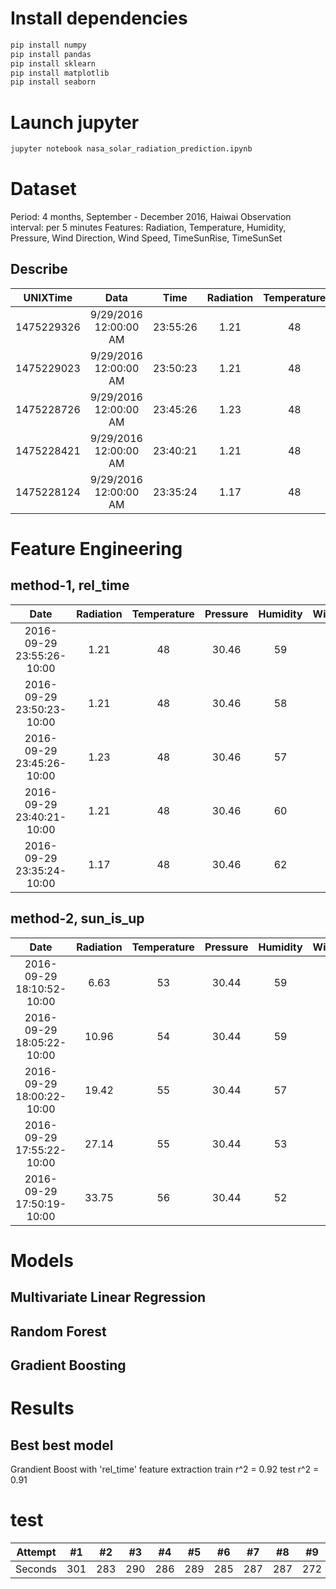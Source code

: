 # Install dependencies

```python
pip install numpy
pip install pandas
pip install sklearn
pip install matplotlib
pip install seaborn
```

# Launch jupyter
```python
jupyter notebook nasa_solar_radiation_prediction.ipynb
```

# Dataset

Period: 4 months, September - December 2016, Haiwai
Observation interval: per 5 minutes
Features: Radiation, Temperature, Humidity, Pressure, Wind Direction, Wind Speed, TimeSunRise, TimeSunSet

## Describe
| UNIXTime | Data | Time | Radiation | Temperature | Pressure | Humidity | WindDirection(Degrees) | Speed | TimeSunRise | TimeSunSet |
| :---: | :---: | :---: | :---: | :---: | :---: | :---: | :---: | :---: | :---: | :---: |
| 1475229326 | 9/29/2016 12:00:00 AM | 23:55:26 |   1.21 |       48 |             30.46 |      59 |         177.39 |  5.62 |   06:13:00 |  18:13:00 |
| 1475229023 | 9/29/2016 12:00:00 AM |  23:50:23 |   1.21 |       48 |             30.46 |      58 |         176.78 | 3.37 |   06:13:00 |       18:13:00 |
| 1475228726 | 9/29/2016 12:00:00 AM |  23:45:26 |   1.23 |       48 |             30.46 |      57 |         158.75 | 3.37 |   06:13:00 |       18:13:00 |
| 1475228421 | 9/29/2016 12:00:00 AM |  23:40:21 |   1.21 |       48 |             30.46 |      60 |         137.71 | 3.37 |   06:13:00 |       18:13:00 |
| 1475228124 | 9/29/2016 12:00:00 AM |  23:35:24 |   1.17 |       48 |             30.46 |      62 |         104.95 | 5.62 |   06:13:00 |       18:13:00 |



# Feature Engineering

## method-1, rel_time
| Date | Radiation | Temperature | Pressure | Humidity | WindDirection(Degrees) | Speed | Daylight_duration | Rel_time |
| :---: | :---: | :---: | :---: | :---: | :---: | :---: | :---: | :---: |							
|2016-09-29 23:55:26-10:00|	1.21|	48|	30.46|	59|	177.39|	5.62|	12.0|	1.475602|
|2016-09-29 23:50:23-10:00|	1.21|	48|	30.46|	58|	176.78|	3.37|	12.0|	1.468588|
|2016-09-29 23:45:26-10:00|	1.23|	48|	30.46|	57|	158.75|	3.37|	12.0|	1.461713|
|2016-09-29 23:40:21-10:00|	1.21|	48|	30.46|	60|	137.71|	3.37|	12.0|	1.454653|
|2016-09-29 23:35:24-10:00|	1.17|	48|	30.46|	62|	104.95|	5.62|	12.0|	1.447778|


## method-2, sun_is_up
| Date | Radiation | Temperature | Pressure | Humidity | WindDirection(Degrees) | Speed | sun_is_up |
| :---: | :---: | :---: | :---: | :---: | :---: | :---: | :---: |						
|2016-09-29 18:10:52-10:00|	6.63|	53|	30.44|	59|	118.82|	5.62|	1|
|2016-09-29 18:05:22-10:00|	10.96|	54|	30.44|	59|	154.16|	4.50|	1|
|2016-09-29 18:00:22-10:00|	19.42|	55|	30.44|	57|	58.42|	6.75|	1|
|2016-09-29 17:55:22-10:00|	27.14|	55|	30.44|	53|	47.86|	4.50|	1|
|2016-09-29 17:50:19-10:00|	33.75|	56|	30.44|	52|	74.56|	2.25|	1|


# Models

## Multivariate Linear Regression
## Random Forest
## Gradient Boosting


# Results
## Best best model
Grandient Boost with 'rel_time' feature extraction
train r^2 = 0.92
test r^2 = 0.91


# test
| Attempt | #1 | #2 | #3 | #4 | #5 | #6 | #7 | #8 | #9 | #10 | #11 | #12 |
| :---: | :---: | :---: | :---: | :---: | :---: | :---: | :---: | :---: | :---: | :---: | :---: | :---: |
| Seconds | 301 | 283 | 290 | 286 | 289 | 285 | 287 | 287 | 272 | 276 | 269 | 254 |